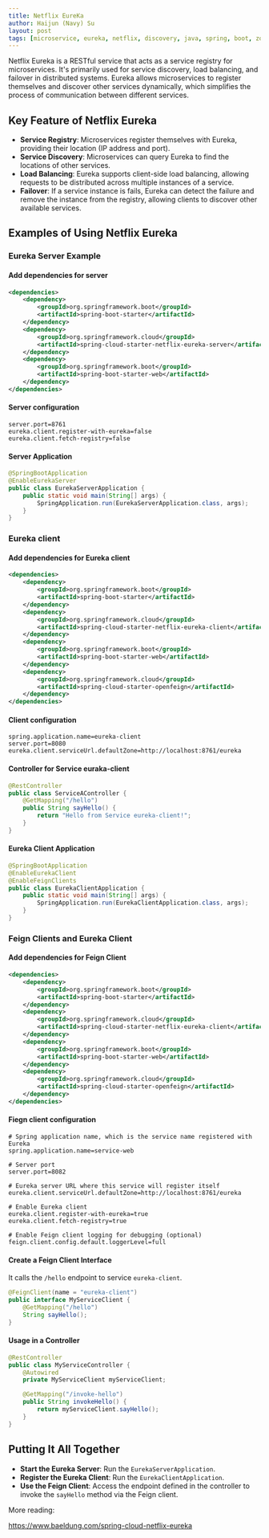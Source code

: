 ```yaml
---
title: Netflix EureKa
author: Haijun (Navy) Su
layout: post
tags: [microservice, eureka, netflix, discovery, java, spring, boot, zookeeper]
---
```


Netflix Eureka is a RESTful service that acts as a service registry for microservices. It's primarily used for service discovery, load balancing, and failover in distributed systems. Eureka allows microservices to register themselves and discover other services dynamically, which simplifies the process of communication between different services.

## Key Feature of Netflix Eureka

* **Service Registry**: Microservices register themselves with Eureka, providing their location (IP address and port).
* **Service Discovery**: Microservices can query Eureka to find the locations of other services.
* **Load Balancing**: Eureka supports client-side load balancing, allowing requests to be distributed across multiple instances of a service.
* **Failover**: If a service instance is fails, Eureka can detect the failure and remove the instance from the registry, allowing clients to discover other available services.

## Examples of Using Netflix Eureka

### Eureka Server Example

#### Add dependencies for server

```xml
<dependencies>
    <dependency>
        <groupId>org.springframework.boot</groupId>
        <artifactId>spring-boot-starter</artifactId>
    </dependency>
    <dependency>
        <groupId>org.springframework.cloud</groupId>
        <artifactId>spring-cloud-starter-netflix-eureka-server</artifactId>
    </dependency>
    <dependency>
        <groupId>org.springframework.boot</groupId>
        <artifactId>spring-boot-starter-web</artifactId>
    </dependency>
</dependencies>
```

#### Server configuration

```properties
server.port=8761
eureka.client.register-with-eureka=false
eureka.client.fetch-registry=false
```

#### Server Application

```java
@SpringBootApplication
@EnableEurekaServer
public class EurekaServerApplication {
    public static void main(String[] args) {
        SpringApplication.run(EurekaServerApplication.class, args);
    }
}
```

### Eureka client

#### Add dependencies for Eureka client

```xml
<dependencies>
    <dependency>
        <groupId>org.springframework.boot</groupId>
        <artifactId>spring-boot-starter</artifactId>
    </dependency>
    <dependency>
        <groupId>org.springframework.cloud</groupId>
        <artifactId>spring-cloud-starter-netflix-eureka-client</artifactId>
    </dependency>
    <dependency>
        <groupId>org.springframework.boot</groupId>
        <artifactId>spring-boot-starter-web</artifactId>
    </dependency>
    <dependency>
        <groupId>org.springframework.cloud</groupId>
        <artifactId>spring-cloud-starter-openfeign</artifactId>
    </dependency>
</dependencies>
```

#### Client configuration

```properties
spring.application.name=eureka-client
server.port=8080
eureka.client.serviceUrl.defaultZone=http://localhost:8761/eureka
```

#### Controller for Service euraka-client

```java
@RestController
public class ServiceAController {
    @GetMapping("/hello")
    public String sayHello() {
        return "Hello from Service eureka-client!";
    }
}
```

#### Eureka Client Application

```java
@SpringBootApplication
@EnableEurekaClient
@EnableFeignClients
public class EurekaClientApplication {
    public static void main(String[] args) {
        SpringApplication.run(EurekaClientApplication.class, args);
    }
}
```

### Feign Clients and Eureka Client

#### Add dependencies for Feign Client

```xml
<dependencies>
    <dependency>
        <groupId>org.springframework.boot</groupId>
        <artifactId>spring-boot-starter</artifactId>
    </dependency>
    <dependency>
        <groupId>org.springframework.cloud</groupId>
        <artifactId>spring-cloud-starter-netflix-eureka-client</artifactId>
    </dependency>
    <dependency>
        <groupId>org.springframework.boot</groupId>
        <artifactId>spring-boot-starter-web</artifactId>
    </dependency>
    <dependency>
        <groupId>org.springframework.cloud</groupId>
        <artifactId>spring-cloud-starter-openfeign</artifactId>
    </dependency>
</dependencies>
```

#### Fiegn client configuration

```properties
# Spring application name, which is the service name registered with Eureka
spring.application.name=service-web

# Server port
server.port=8082

# Eureka server URL where this service will register itself
eureka.client.serviceUrl.defaultZone=http://localhost:8761/eureka

# Enable Eureka client
eureka.client.register-with-eureka=true
eureka.client.fetch-registry=true

# Enable Feign client logging for debugging (optional)
feign.client.config.default.loggerLevel=full
```

#### Create a Feign Client Interface

It calls the `/hello` endpoint to service `eureka-client`.

```java
@FeignClient(name = "eureka-client")
public interface MyServiceClient {
    @GetMapping("/hello")
    String sayHello();
}
```

#### Usage in a Controller

```java
@RestController
public class MyServiceController {
    @Autowired
    private MyServiceClient myServiceClient;

    @GetMapping("/invoke-hello")
    public String invokeHello() {
        return myServiceClient.sayHello();
    }
}
```

## Putting It All Together

* **Start the Eureka Server**: Run the `EurekaServerApplication`.
* **Register the Eureka Client**: Run the `EurekaClientApplication`.
* **Use the Feign Client**: Access the endpoint defined in the controller to invoke the `sayHello` method via the Feign client.

More reading:

<https://www.baeldung.com/spring-cloud-netflix-eureka>
